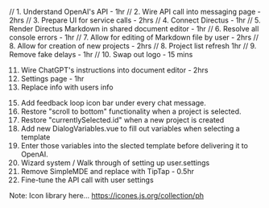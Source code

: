 // 1. Understand OpenAI's API - 1hr
// 2. Wire API call into messaging page - 2hrs
// 3. Prepare UI for service calls - 2hrs
// 4. Connect Directus - 1hr
// 5. Render Directus Markdown in shared document editor - 1hr
// 6. Resolve all console errors - 1hr
// 7. Allow for editing of Markdown file by user - 2hrs
// 8. Allow for creation of new projects - 2hrs
// 8. Project list refresh 1hr
// 9. Remove fake delays - 1hr
// 10. Swap out logo - 15 mins

11. Wire ChatGPT's instructions into document editor - 2hrs
12. Settings page - 1hr
13. Replace info with users info
<!-- 14. Add  face to incomming messages in chats. -->
15. Add feedback loop icon bar under every chat message.
16. Restore "scroll to bottom" functionality when a project is selected.
17. Restore "currentlySelected.id" when a new project is created
18. Add new DialogVariables.vue to fill out variables when selecting a template
19. Enter those variables into the slected template before delivering it to OpenAI.
18. Wizard system / Walk through of setting up user.settings
19. Remove SimpleMDE and replace with TipTap - 0.5hr
20. Fine-tune the API call with user settings

Note: Icon library here...
https://icones.js.org/collection/ph

